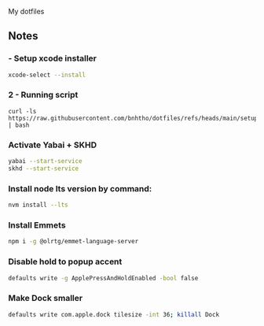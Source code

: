 My dotfiles
## Notes
### - Setup xcode installer
```bash
xcode-select --install
```

### 2 - Running script 
```
curl -ls https://raw.githubusercontent.com/bnhtho/dotfiles/refs/heads/main/setup.sh | bash
```

### Activate Yabai + SKHD
```bash
yabai --start-service
skhd --start-service
```

### Install node lts version by command:
```bash
nvm install --lts
```

### Install Emmets 
```bash
npm i -g @olrtg/emmet-language-server
```

### Disable hold to popup accent
```bash
defaults write -g ApplePressAndHoldEnabled -bool false
```

### Make Dock smaller
```bash
defaults write com.apple.dock tilesize -int 36; killall Dock
```
